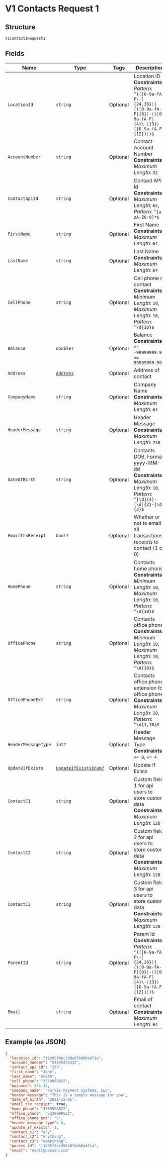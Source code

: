 
# V1 Contacts Request 1

## Structure

`V1ContactsRequest1`

## Fields

| Name | Type | Tags | Description |
|  --- | --- | --- | --- |
| `LocationId` | `string` | Optional | Location ID<br>**Constraints**: *Pattern*: `^(([0-9a-fA-F\-]{24,36})\|(([0-9a-fA-F]{8})-(([0-9a-fA-F]{4}\-){3})([0-9a-fA-F]{12})))$` |
| `AccountNumber` | `string` | Optional | Contact Account Number<br>**Constraints**: *Maximum Length*: `32` |
| `ContactApiId` | `string` | Optional | Contact API Id<br>**Constraints**: *Maximum Length*: `64`, *Pattern*: `^[a-zA-Z0-9]*$` |
| `FirstName` | `string` | Optional | First Name<br>**Constraints**: *Maximum Length*: `64` |
| `LastName` | `string` | Optional | Last Name<br>**Constraints**: *Maximum Length*: `64` |
| `CellPhone` | `string` | Optional | Cell phone of contact<br>**Constraints**: *Minimum Length*: `10`, *Maximum Length*: `10`, *Pattern*: `^\d{10}$` |
| `Balance` | `double?` | Optional | Balance<br>**Constraints**: `>= -99999999.99`, `<= 99999999.99` |
| `Address` | [`Address`](../../doc/models/address.md) | Optional | Address of contact |
| `CompanyName` | `string` | Optional | Company Name<br>**Constraints**: *Maximum Length*: `64` |
| `HeaderMessage` | `string` | Optional | Header Message<br>**Constraints**: *Maximum Length*: `250` |
| `DateOfBirth` | `string` | Optional | Contacts DOB, Format: yyyy-MM-dd<br>**Constraints**: *Maximum Length*: `10`, *Pattern*: `^[\d]{4}-[\d]{2}-[\d]{2}$` |
| `EmailTrxReceipt` | `bool?` | Optional | Whether or not to email all transactions receipts to contact (1 or 0) |
| `HomePhone` | `string` | Optional | Contacts home phone<br>**Constraints**: *Minimum Length*: `10`, *Maximum Length*: `10`, *Pattern*: `^\d{10}$` |
| `OfficePhone` | `string` | Optional | Contacts office phone<br>**Constraints**: *Minimum Length*: `10`, *Maximum Length*: `10`, *Pattern*: `^\d{10}$` |
| `OfficePhoneExt` | `string` | Optional | Contacts office phone extension for office phone<br>**Constraints**: *Maximum Length*: `10`, *Pattern*: `^\d{1,10}$` |
| `HeaderMessageType` | `int?` | Optional | Header Message Type<br>**Constraints**: `>= 0`, `<= 4` |
| `UpdateIfExists` | [`UpdateIfExistsEnum?`](../../doc/models/update-if-exists-enum.md) | Optional | Update If Exists |
| `ContactC1` | `string` | Optional | Custom field 1 for api users to store custom data<br>**Constraints**: *Maximum Length*: `128` |
| `ContactC2` | `string` | Optional | Custom field 2 for api users to store custom data<br>**Constraints**: *Maximum Length*: `128` |
| `ContactC3` | `string` | Optional | Custom field 3 for api users to store custom data<br>**Constraints**: *Maximum Length*: `128` |
| `ParentId` | `string` | Optional | Parent Id<br>**Constraints**: *Pattern*: `^(([0-9a-fA-F\-]{24,36})\|(([0-9a-fA-F]{8})-(([0-9a-fA-F]{4}\-){3})([0-9a-fA-F]{12})))$` |
| `Email` | `string` | Optional | Email of contact<br>**Constraints**: *Maximum Length*: `64` |

## Example (as JSON)

```json
{
  "location_id": "11e95f8ec39de8fbdb0a4f1a",
  "account_number": "54545433332",
  "contact_api_id": "137",
  "first_name": "John",
  "last_name": "Smith",
  "cell_phone": "3339998822",
  "balance": 245.36,
  "company_name": "Fortis Payment Systems, LLC",
  "header_message": "This is a sample message for you",
  "date_of_birth": "2021-12-01",
  "email_trx_receipt": true,
  "home_phone": "3339998822",
  "office_phone": "3339998822",
  "office_phone_ext": "5",
  "header_message_type": 0,
  "update_if_exists": 1,
  "contact_c1": "any",
  "contact_c2": "anything",
  "contact_c3": "something",
  "parent_id": "11e95f8ec39de8fbdb0a4f1a",
  "email": "email@domain.com"
}
```

